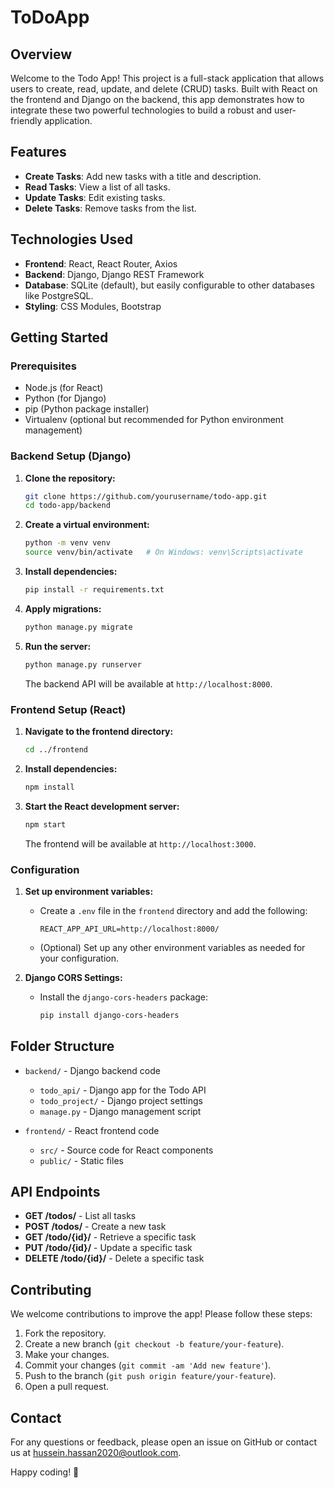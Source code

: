 # ToDoApp

## Overview

Welcome to the Todo App! This project is a full-stack application that allows users to create, read, update, and delete (CRUD) tasks. Built with React on the frontend and Django on the backend, this app demonstrates how to integrate these two powerful technologies to build a robust and user-friendly application.

## Features

- **Create Tasks**: Add new tasks with a title and description.
- **Read Tasks**: View a list of all tasks.
- **Update Tasks**: Edit existing tasks.
- **Delete Tasks**: Remove tasks from the list.

## Technologies Used

- **Frontend**: React, React Router, Axios
- **Backend**: Django, Django REST Framework
- **Database**: SQLite (default), but easily configurable to other databases like PostgreSQL.
- **Styling**: CSS Modules, Bootstrap

## Getting Started

### Prerequisites

- Node.js (for React)
- Python (for Django)
- pip (Python package installer)
- Virtualenv (optional but recommended for Python environment management)

### Backend Setup (Django)

1. **Clone the repository:**

   ```bash
   git clone https://github.com/yourusername/todo-app.git
   cd todo-app/backend
   ```

2. **Create a virtual environment:**

   ```bash
   python -m venv venv
   source venv/bin/activate   # On Windows: venv\Scripts\activate
   ```

3. **Install dependencies:**

   ```bash
   pip install -r requirements.txt
   ```

4. **Apply migrations:**

   ```bash
   python manage.py migrate
   ```

5. **Run the server:**

   ```bash
   python manage.py runserver
   ```

   The backend API will be available at `http://localhost:8000`.

### Frontend Setup (React)

1. **Navigate to the frontend directory:**

   ```bash
   cd ../frontend
   ```

2. **Install dependencies:**

   ```bash
   npm install
   ```

3. **Start the React development server:**

   ```bash
   npm start
   ```

   The frontend will be available at `http://localhost:3000`.

### Configuration

1. **Set up environment variables:**

   - Create a `.env` file in the `frontend` directory and add the following:

     ```
     REACT_APP_API_URL=http://localhost:8000/
     ```

   - (Optional) Set up any other environment variables as needed for your configuration.

2. **Django CORS Settings:**

   - Install the `django-cors-headers` package:

     ```bash
     pip install django-cors-headers
     ```


## Folder Structure

- `backend/` - Django backend code
  - `todo_api/` - Django app for the Todo API
  - `todo_project/` - Django project settings
  - `manage.py` - Django management script

- `frontend/` - React frontend code
  - `src/` - Source code for React components
  - `public/` - Static files

## API Endpoints

- **GET /todos/** - List all tasks
- **POST /todos/** - Create a new task
- **GET /todo/{id}/** - Retrieve a specific task
- **PUT /todo/{id}/** - Update a specific task
- **DELETE /todo/{id}/** - Delete a specific task

## Contributing

We welcome contributions to improve the app! Please follow these steps:

1. Fork the repository.
2. Create a new branch (`git checkout -b feature/your-feature`).
3. Make your changes.
4. Commit your changes (`git commit -am 'Add new feature'`).
5. Push to the branch (`git push origin feature/your-feature`).
6. Open a pull request.



## Contact

For any questions or feedback, please open an issue on GitHub or contact us at [hussein.hassan2020@outlook.com](mailto:hussein.hassan2020@outlook.com).

Happy coding! 🚀